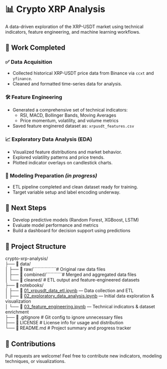 # 📊 Crypto XRP Analysis

A data-driven exploration of the XRP-USDT market using technical indicators, feature engineering, and machine learning workflows.

## 🧠 Work Completed

### ✅ Data Acquisition
- Collected historical XRP-USDT price data from Binance via `ccxt` and `yfinance`.
- Cleaned and formatted time-series data for analysis.

### 🛠 Feature Engineering
- Generated a comprehensive set of technical indicators:
  - RSI, MACD, Bollinger Bands, Moving Averages
  - Price momentum, volatility, and volume metrics
- Saved feature enginered dataset as: `xrpusdt_features.csv`

### 📈 Exploratory Data Analysis (EDA)
- Visualized feature distributions and market behavior.
- Explored volatility patterns and price trends.
- Plotted indicator overlays on candlestick charts.

### 🧪 Modeling Preparation *(in progress)*
- ETL pipeline completed and clean dataset ready for training.
- Target variable setup and label encoding underway.

## 🚀 Next Steps
- Develop predictive models (Random Forest, XGBoost, LSTM)
- Evaluate model performance and metrics
- Build a dashboard for decision support using predictions

## 🧱 Project Structure

crypto-xrp-analysis/</br>
├── 📂 data/</br>
│   ├── 📁 raw/````````````````# Original raw data files</br>
│   ├── 📁 combined/```````````# Merged and aggregated data files</br>
│   └── 📁 cleaned/            # ETL output and feature-engineered datasets</br>
├── 📔 notebooks/</br>
│   ├── 📘 [01_xrpusdt_data_etl.ipynb](notebooks/01_xrpusdt_data_etl.ipynb) — Data collection and ETL</br>
│   ├── 📗 [02_exploratory_data_analysis.ipynb](notebooks/02_exploratory_data_analysis.ipynb) — Initial data exploration & visualization</br>
│   └── 📙 [03_feature_engineering.ipynb](notebooks/03_feature_engineering.ipynb) — Technical indicators & dataset enrichment</br>
├── 📄 .gitignore              # Git config to ignore unnecessary files</br>
├── 📄 LICENSE                 # License info for usage and distribution</br>
└── 📝 README.md               # Project summary and progress tracker</br>

## 🤝 Contributions

Pull requests are welcome! Feel free to contribute new indicators, modeling techniques, or visualizations.
